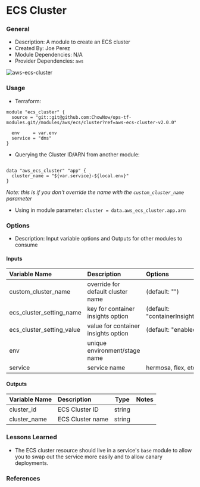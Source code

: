# ECS Cluster

### General

* Description: A module to create an ECS cluster
* Created By: Joe Perez
* Module Dependencies: N/A
* Provider Dependencies: `aws`

![aws-ecs-cluster](https://github.com/ChowNow/ops-tf-modules/workflows/aws-ecs-cluster/badge.svg)
### Usage

* Terraform:

```hcl
module "ecs_cluster" {
  source = "git::git@github.com:ChowNow/ops-tf-modules.git//modules/aws/ecs/cluster?ref=aws-ecs-cluster-v2.0.0"

  env     = var.env
  service = "dms"
}
```


* Querying the Cluster ID/ARN from another module:

```hcl

data "aws_ecs_cluster" "app" {
  cluster_name = "${var.service}-${local.env}"
}
```
_Note: this is if you don't override the name with the `custom_cluster_name` parameter_

* Using in module parameter: `cluster = data.aws_ecs_cluster.app.arn`




### Options

* Description: Input variable options and Outputs for other modules to consume

#### Inputs

| Variable Name             | Description                         | Options                        |  Type  | Required? | Notes |
| :------------------------ | :---------------------------------- | :----------------------------- | :----: | :-------: | :---- |
| custom_cluster_name       | override for default cluster name   | (default: "")                  | string |    No     | N/A   |
| ecs_cluster_setting_name  | key for container insights option   | (default: "containerInsights") | string |    No     | N/A   |
| ecs_cluster_setting_value | value for container insights option | (default: "enabled")           | string |    No     | N/A   |
| env                       | unique environment/stage name       |                                | string |    Yes    | N/A   |
| service                   | service name                        | hermosa, flex, etc             | string |    Yes    | N/A   |

#### Outputs

| Variable Name | Description      |  Type  | Notes |
| :------------ | :--------------- | :----: | :---- |
| cluster_id    | ECS Cluster ID   | string |       |
| cluster_name  | ECS Cluster name | string |       |


### Lessons Learned

* The ECS cluster resource should live in a service's `base` module to allow you to swap out the service more easily and to allow canary deployments.


### References
